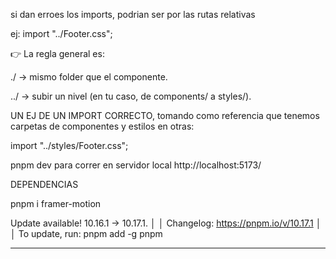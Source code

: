 si dan erroes los imports, podrian ser por las rutas relativas

ej: 
import  "../Footer.css";

👉 La regla general es:

./ → mismo folder que el componente.

../ → subir un nivel (en tu caso, de components/ a styles/).

UN EJ DE UN IMPORT CORRECTO, tomando como referencia que tenemos carpetas de componentes y estilos  en otras:

import  "../styles/Footer.css";


pnpm dev para correr en servidor local  http://localhost:5173/


DEPENDENCIAS

pnpm i framer-motion 

Update available! 10.16.1 → 10.17.1.   │
   │   Changelog: https://pnpm.io/v/10.17.1   │
   │     To update, run: pnpm add -g pnpm


------------------



